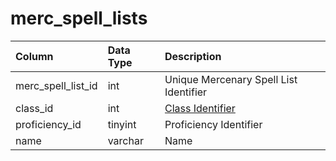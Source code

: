 # merc_spell_lists

| Column | Data Type | Description |
| :--- | :--- | :--- |
| merc_spell_list_id | int | Unique Mercenary Spell List Identifier |
| class_id | int | [Class Identifier](../../../../categories/player/class-list) |
| proficiency_id | tinyint | Proficiency Identifier |
| name | varchar | Name |

